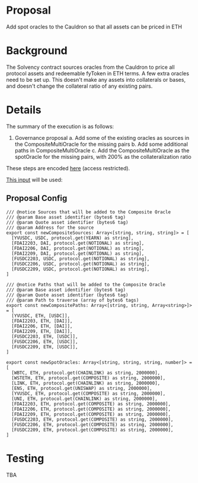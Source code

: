 # Proposal

Add spot oracles to the Cauldron so that all assets can be priced in ETH

# Background

The Solvency contract sources oracles from the Cauldron to price all protocol assets and redeemable fyToken in ETH terms. A few extra oracles need to be set up. This doesn't make any assets into collaterals or bases, and doesn't change the collateral ratio of any existing pairs.

# Details

The summary of the execution is as follows:

1. Governance proposal
   a. Add some of the existing oracles as sources in the CompositeMultiOracle for the missing pairs
   b. Add some additional paths in CompositeMultiOracle
   c. Add the CompositeMultiOracle as the spotOracle for the missing pairs, with 200% as the collateralization ratio

These steps are encoded [here](https://github.com/yieldprotocol/environments-v2/tree/feat/solvency-check/scripts/governance/update/updateSolvency) (access restricted).

[This input](https://github.com/yieldprotocol/environments-v2/blob/9ce0593dc9a815326680c73781055ae692906e33/scripts/governance/update/updateSolvency/updateSolvency.mainnet.config.ts) will be used:

## Proposal Config

```
/// @notice Sources that will be added to the Composite Oracle
/// @param Base asset identifier (bytes6 tag)
/// @param Quote asset identifier (bytes6 tag)
/// @param Address for the source
export const newCompositeSources: Array<[string, string, string]> = [
  [YVUSDC, USDC, protocol.get(YEARN) as string],
  [FDAI2203, DAI, protocol.get(NOTIONAL) as string],
  [FDAI2206, DAI, protocol.get(NOTIONAL) as string],
  [FDAI2209, DAI, protocol.get(NOTIONAL) as string],
  [FUSDC2203, USDC, protocol.get(NOTIONAL) as string],
  [FUSDC2206, USDC, protocol.get(NOTIONAL) as string],
  [FUSDC2209, USDC, protocol.get(NOTIONAL) as string],
]

/// @notice Paths that will be added to the Composite Oracle
/// @param Base asset identifier (bytes6 tag)
/// @param Quote asset identifier (bytes6 tag)
/// @param Path to traverse (array of bytes6 tags)
export const newCompositePaths: Array<[string, string, Array<string>]> = [
  [YVUSDC, ETH, [USDC]],
  [FDAI2203, ETH, [DAI]],
  [FDAI2206, ETH, [DAI]],
  [FDAI2209, ETH, [DAI]],
  [FUSDC2203, ETH, [USDC]],
  [FUSDC2206, ETH, [USDC]],
  [FUSDC2209, ETH, [USDC]],
]

export const newSpotOracles: Array<[string, string, string, number]> = [
  [WBTC, ETH, protocol.get(CHAINLINK) as string, 2000000],
  [WSTETH, ETH, protocol.get(COMPOSITE) as string, 2000000],
  [LINK, ETH, protocol.get(CHAINLINK) as string, 2000000],
  [ENS, ETH, protocol.get(UNISWAP) as string, 2000000],
  [YVUSDC, ETH, protocol.get(COMPOSITE) as string, 2000000],
  [UNI, ETH, protocol.get(CHAINLINK) as string, 2000000],
  [FDAI2203, ETH, protocol.get(COMPOSITE) as string, 2000000],
  [FDAI2206, ETH, protocol.get(COMPOSITE) as string, 2000000],
  [FDAI2209, ETH, protocol.get(COMPOSITE) as string, 2000000],
  [FUSDC2203, ETH, protocol.get(COMPOSITE) as string, 2000000],
  [FUSDC2206, ETH, protocol.get(COMPOSITE) as string, 2000000],
  [FUSDC2209, ETH, protocol.get(COMPOSITE) as string, 2000000],
]
```

# Testing

TBA

